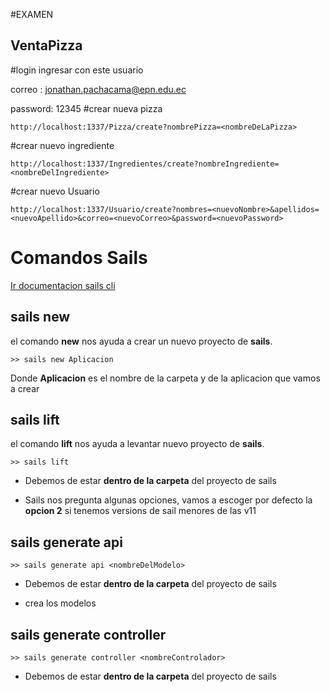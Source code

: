 #EXAMEN 
## VentaPizza

#login
ingresar con este usuario

correo : jonathan.pachacama@epn.edu.ec

password: 12345
#crear nueva pizza
```
http://localhost:1337/Pizza/create?nombrePizza=<nombreDeLaPizza>
```

#crear nuevo ingrediente
```
http://localhost:1337/Ingredientes/create?nombreIngrediente=<nombreDelIngrediente>
```

  #crear nuevo Usuario
```
http://localhost:1337/Usuario/create?nombres=<nuevoNombre>&apellidos=<nuevoApellido>&correo=<nuevoCorreo>&password=<nuevoPassword>
```




# Comandos Sails

[Ir documentacion sails cli](http://sailsjs.com/documentation/reference/command-line-interface)
## sails new

el comando **new** nos ayuda a crear un nuevo proyecto de **sails**.


```
>> sails new Aplicacion
```

Donde  **Aplicacion** es el nombre de la carpeta
 y de la aplicacion que vamos a crear
 
 
 ## sails lift
 
 el comando **lift** nos ayuda a levantar 
 nuevo proyecto de **sails**.

 
 
 ```
 >> sails lift
 ```
 
- Debemos de estar **dentro de la carpeta** del proyecto de sails

- Sails nos pregunta algunas opciones, vamos a escoger por defecto la 
**opcion 2**  si tenemos versions de sail menores de las v11


## sails generate api
 

 
 
 ```
 >> sails generate api <nombreDelModelo>
 ```
 
- Debemos de estar **dentro de la carpeta** del proyecto de sails

- crea los modelos

## sails generate controller 

```
>> sails generate controller <nombreControlador>
```
- Debemos de estar **dentro de la carpeta** del proyecto de sails

